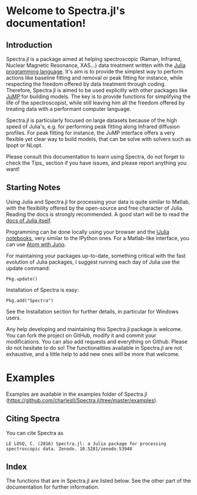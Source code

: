 
# Welcome to Spectra.jl's documentation!

## Introduction

Spectra.jl is a package aimed at helping spectroscopic (Raman, Infrared, Nuclear Magnetic Resonance, XAS...) data treatment written with the [Julia programming language](http://julialang.org/). It's aim is to provide the simplest way to perform actions like baseline fitting and removal or peak fitting for instance, while respecting the freedom offered by data treatment through coding. Therefore, Spectra.jl is aimed to be used explicitly with other packages like [JuMP](http://www.juliaopt.org/) for building models. The key is to provide functions for simplifying the life of the spectroscopist, while still leaving him all the freedom offered by treating data with a performant computer language.

Spectra.jl is particularly focused on large datasets because of the high speed of Julia's, e.g. for performing peak fitting along Infrared diffusion profiles. For peak fitting for instance, the JuMP interface offers a very flexible yet clear way to build models, that can be solve with solvers such as Ipopt or NLopt.

Please consult this documentation to learn using Spectra, do not forget to check the Tips_ section if you have issues, and please report anything you want!

## Starting Notes

Using Julia and Spectra.jl for processing your data is quite similar to Matlab, with the flexibility offered by the open-source and free character of Julia. Reading the docs is strongly recommended. A good start will be to read the [docs of Julia itself](http://docs.julialang.org/en/release-0.5/).

Programming can be done locally using your browser and the [IJulia notebooks](https://github.com/JuliaLang/IJulia.jl), very similar to the IPython ones. For a Matlab-like interface, you can use [Atom with Juno](http://junolab.org/).

For maintaining your packages up-to-date, something critical with the fast evolution of Julia packages, I suggest running each day of Julia use the update command:

	Pkg.update()

Installation of Spectra is easy:

	Pkg.add("Spectra")

See the Installation section for further details, in particular for Windows users.

Any help developing and maintaining this Spectra.jl package is welcome. You can fork the project on GitHub, modify it and commit your modifications. You can also add requests and everything on Github. Please do not hesitate to do so! The functionalities available in Spectra.jl are not exhaustive, and a little help to add new ones will be more that welcome.

# Examples

Examples are available in the examples folder of Spectra.jl (https://github.com/charlesll/Spectra.jl/tree/master/examples).

## Citing Spectra

You can cite Spectra as

	LE LOSQ, C. (2016) Spectra.jl: a Julia package for processing spectroscopic data. Zenodo. 10.5281/zenodo.53940

## Index

The functions that are in Spectra.jl are listed below. See the other part of the documentation for further information.

```@index
```
